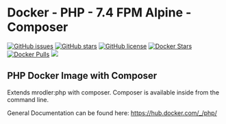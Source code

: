 # Docker - PHP - 7.4 FPM Alpine - Composer
[![GitHub issues](https://img.shields.io/github/issues/MarkusRodler/docker-php-composer.svg?style=flat-square)](https://github.com/MarkusRodler/docker-php-composer/issues) [![GitHub stars](https://img.shields.io/github/stars/MarkusRodler/docker-php-composer.svg?style=flat-square)](https://github.com/MarkusRodler/docker-php-composer/stargazers) [![GitHub license](https://img.shields.io/badge/license-MIT-blue.svg?style=flat-square)](https://raw.githubusercontent.com/MarkusRodler/docker-php-composer/master/LICENSE) [![Docker Stars](https://img.shields.io/docker/stars/mrodler/php-composer.svg?style=flat-square)]() [![Docker Pulls](https://img.shields.io/docker/pulls/mrodler/php-composer.svg?style=flat-square)]() [![](https://images.microbadger.com/badges/image/mrodler/php-composer.svg)](https://microbadger.com/images/mrodler/php-composer "Get your own image badge on microbadger.com")

## PHP Docker Image with Composer

Extends mrodler:php with composer.
Composer is available inside from the command line.

General Documentation can be found here: https://hub.docker.com/_/php/